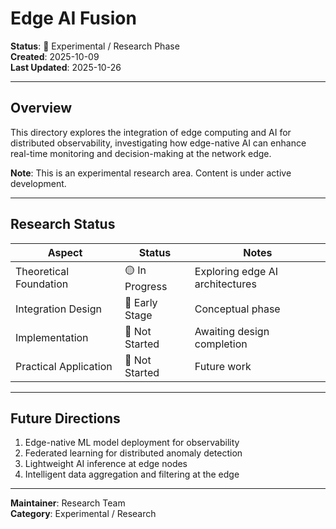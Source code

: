 # Edge AI Fusion

**Status**: 🧪 Experimental / Research Phase  
**Created**: 2025-10-09  
**Last Updated**: 2025-10-26

---

## Overview

This directory explores the integration of edge computing and AI for distributed observability, investigating how edge-native AI can enhance real-time monitoring and decision-making at the network edge.

**Note**: This is an experimental research area. Content is under active development.

---

## Research Status

| Aspect | Status | Notes |
|--------|--------|-------|
| Theoretical Foundation | 🟡 In Progress | Exploring edge AI architectures |
| Integration Design | 🔴 Early Stage | Conceptual phase |
| Implementation | 🔴 Not Started | Awaiting design completion |
| Practical Application | 🔴 Not Started | Future work |

---

## Future Directions

1. Edge-native ML model deployment for observability
2. Federated learning for distributed anomaly detection
3. Lightweight AI inference at edge nodes
4. Intelligent data aggregation and filtering at the edge

---

**Maintainer**: Research Team  
**Category**: Experimental / Research

